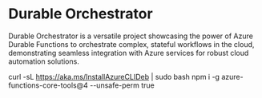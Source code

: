 # Durable Orchestrator

Durable Orchestrator is a versatile project showcasing the power of Azure Durable Functions to orchestrate complex, stateful workflows in the cloud, demonstrating seamless integration with Azure services for robust cloud automation solutions.

curl -sL https://aka.ms/InstallAzureCLIDeb | sudo bash
npm i -g azure-functions-core-tools@4 --unsafe-perm true
